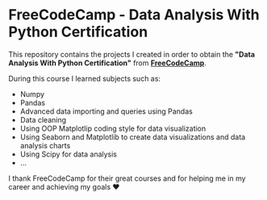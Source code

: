 # FreeCodeCamp - Data Analysis With Python Certification
This repository contains the projects I created in order to obtain the **"Data Analysis With Python Certification"** from  **[FreeCodeCamp](http://www.freecodecamp.org/ "FreeCodeCamp")**. 

During this course I learned subjects such as:
- Numpy 
- Pandas 
- Advanced data importing and queries using Pandas
- Data cleaning
- Using OOP Matplotlip coding style for data visualization
- Using Seaborn and Matplotlib to create data visualizations and data analysis charts
- Using Scipy for data analysis 
- ...

I thank FreeCodeCamp for their great courses and for helping me in my career and achieving my goals :heart:





